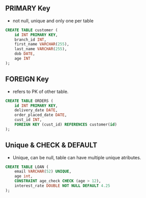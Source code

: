 ## PRIMARY Key
- not null, unique and only one per table
```sql
CREATE TABLE customer (
    id INT PRIMARY KEY,
    branch_id INT,
    first_name VARCHAR(255),
    last_name VARCHAR(255),
    dob DATE,
    age INT
);
```
## FOREIGN Key
- refers to PK of other table.
```sql
CREATE TABLE ORDERS (
	id INT PRIMARY KEY,
	delivery_date DATE,
	order_placed_date DATE,
	cust_id INT,
	FOREIGN KEY (cust_id) REFERENCES customer(id)
);
```
## Unique & CHECK & DEFAULT
- Unique, can be null, table can have multiple unique atributes.

```sql
CREATE TABLE LOAN (
    email VARCHAR(52) UNIQUE,
    age int,
    CONSTRAINT age_check CHECK (age > 12),
    interest_rate DOUBLE NOT NULL DEFAULT 4.25
);

```